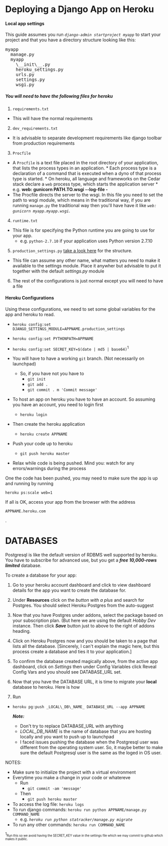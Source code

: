 Deploying a Django App on Heroku
=================

#### Local app settings
This guide assumes you run _`django-admin startproject myapp`_ to start your project and that you have a directory structure looking like this:
<pre>
myapp
  manage.py
  myapp
    \__init\__.py
    heroku_settings.py
    urls.py
    settings.py
    wsgi.py
</pre>
##### You will need to have the following files for heroku
1. <code>requirements.txt</code>
  * This will have the normal requirements
2. <code>dev_requirements.txt</code>
  * It is advisable to separate development requirements like django toolbar from production requirements
3. <code>Procfile</code>
  *  A `Procfile` is a text file placed in the root directory of your application, that lists the process types in an application. 
    *  Each process type is a declaration of a command that is executed when a dyno of that process type is started.
    *  On heroku, all language and frameworks on the Cedar stack declare a `web` process type, which starts the application server
    *  e.g. __web: gunicorn PATH.TO.wsgi --log-file -__
  * The Procfile directs the server to the wsgi. In this file you need to set the path to wsgi module, which means in the traditional way, if you are running `manage.py` the traditional way then you'll have have it like _`web: gunicorn myapp.myapp.wsgi`_. 
4. <code>runtime.txt</code>
  * This file is for specifying the Python runtime you are going to use for your app.
    * e.g. `python-2.7.10` if your application uses Python version 2.7.10
5. `production_settings.py` [take a look here](https://github.com/sovello/statracker/blob/master/stattracker/heroku_settings.py) for the structure.
  * This file can assume any other name, what matters you need to make it available to the settings module. Place it anywher but advisable to put it together with the default _settings.py_ module
6. The rest of the configurations is just normal except you will need to have a file 

#### Heroku Configurations
Using these configurations, we need to set some global variables for the app and heroku to read.
* `heroku config:set DJANGO_SETTINGS_MODULE=APPNAME.production_settings`
* `heroku config:set PYTHONPATH=APPNAME`
* `heroku config:set SECRET_KEY=$(date | md5 | base64)`<sup>1</sup>

* You will have to have a working `git` branch. (Not necessarily on launchpad)
  * So, if you have not you have to
    * `git init`
    * `git add .`
    * `git commit . m 'Commit message'`
* To host an app on heroku you have to have an account. So assuming you have an account, you need to login first
  * `heroku login`
* Then create the heroku application
  * `heroku create APPNAME`
* Push your code up to heroku
  * `git push heroku master`
* Relax while code is being pushed. Mind you: watch for any errors/warnings during the process

One the code has been pushed, you may need to make sure the app is up and running by running <pre>`heroku ps:scale web=1`</pre>

If all is OK, access your app from the browser with the address <pre>`APPNAME.heroku.com`</pre>.

DATABASES
============
Postgresql is like the default version of RDBMS well supported by heroku. You have to subscribe for advanced use, but you get a ___free 10,000-rows limited___ database.

To create a database for your app:

1. Go to your heroku account dashboard and click to view dashboard details for the app you want to create the database for.

2. Under __Resources__ click on the _button with a plus_ and search for Postgres. You should select Heroku Postgres from the auto-suggest

3. Now that you have Postgres under addons, select the package based on your subscription plan. (But here we are using the default _Hobby Dev_ instance. Then click ___Save___ button just to above to the right of addons heading.

4. Click on Heroku Postgres now and you should be taken to a page that lists all the database. [Sincerely, I can't explain the magic here, but this process create a database and ties it to your application.]

5. To confirm the database created magically above, from the active app dashboard, click on _Settings_ then under Config Variables click Reveal Config Vars and you should see DATABASE_URL set.

6. Now that you have the DATABASE URL, it is time to migrate your __local__ database to heroku. Here is how
7. Run
  * `heroku pg:push _LOCAL\_DB\_NAME_ DATABASE_URL --app APPNAME`
   
    ___Note:___ 
      - Don't try to replace DATABASE_URL with anything
      - *LOCAL_DB_NAME* is the name of database that you are hosting locally and you want to push up to launchpad
      - I faced issues pushing the database when the Postgresql user was different from the operating system user. So, it maybe better to make sure the default Postgresql user is the same as the loged in OS user.
      
NOTES:
* Make sure to initialize the project with a virtual environment
* Everytime you make a change in your code or whatereve
  * Run 
    * `git commit -am 'message'`
  * Then
    * `git push heroku master`
* To access the log file: `heroku logs`
* To run django commands: `heroku run python APPNAME/manage.py COMMAND_NAME`
  * e.g. _`heroku run python statracker/manage.py migrate`_
* To run any other commands: `heroku run COMMAND_NAME`

<sup>1</sup><sub><sup>Run this so we avoid having the SECRET_KEY value in the settings file which we may commit to github which makes it public.</sup></sub>
